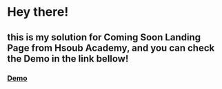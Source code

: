 # Hey there!
## this is my solution for Coming Soon Landing Page from Hsoub Academy, and you can check the Demo in the link bellow! 
### [Demo](https://abdabhasan.github.io/my-solution-for-coming-soon-landing-page/)
